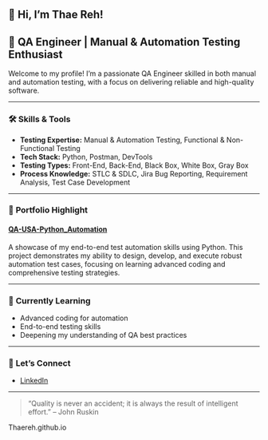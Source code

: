 ## 👋 Hi, I’m Thae Reh!

## 🧪 QA Engineer | Manual & Automation Testing Enthusiast

Welcome to my profile! I’m a passionate QA Engineer skilled in both manual and automation testing, with a focus on delivering reliable and high-quality software.

---

### 🛠️ **Skills & Tools**
- **Testing Expertise:** Manual & Automation Testing, Functional & Non-Functional Testing
- **Tech Stack:** Python, Postman, DevTools
- **Testing Types:** Front-End, Back-End, Black Box, White Box, Gray Box
- **Process Knowledge:** STLC & SDLC, Jira Bug Reporting, Requirement Analysis, Test Case Development

---

### 🚀 **Portfolio Highlight**
#### [QA-USA-Python_Automation](https://github.com/Thaereh/QA-USA-Python_Automation)
A showcase of my end-to-end test automation skills using Python. This project demonstrates my ability to design, develop, and execute robust automation test cases, focusing on learning advanced coding and comprehensive testing strategies.

---

### 🌱 **Currently Learning**
- Advanced coding for automation
- End-to-end testing skills
- Deepening my understanding of QA best practices

---

### 🤝 **Let’s Connect**
- [LinkedIn](https://www.linkedin.com/in/thae-reh-751631365)

---

> “Quality is never an accident; it is always the result of intelligent effort.” – John Ruskin

<!--
**Thaereh/Thaereh** is a ✨ special ✨ repository because its `README.md` (this file) appears on your GitHub profile.
--> Thaereh.github.io
